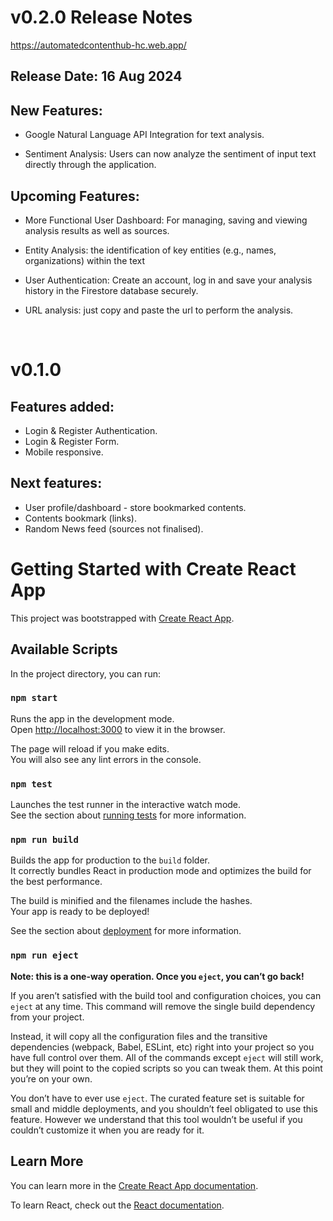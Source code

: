 # v0.2.0 Release Notes
https://automatedcontenthub-hc.web.app/<br />
## Release Date: 16 Aug 2024

## New Features:
- Google Natural Language API Integration for text analysis.

- Sentiment Analysis: Users can now analyze the sentiment of input text directly through the application.


## Upcoming Features:
- More Functional User Dashboard: For managing, saving and viewing analysis results as well as sources.

- Entity Analysis: the identification of key entities (e.g., names, organizations) within the text

- User Authentication: Create an account, log in and save your analysis history in the Firestore database securely.

- URL analysis: just copy and paste the url to perform the analysis.
<br />

# v0.1.0

## Features added:
- Login & Register Authentication.
- Login & Register Form.
- Mobile responsive.
  
## Next features:
- User profile/dashboard - store bookmarked contents.
- Contents bookmark (links).
- Random News feed (sources not finalised).

# Getting Started with Create React App

This project was bootstrapped with [Create React App](https://github.com/facebook/create-react-app).

## Available Scripts

In the project directory, you can run:

### `npm start`

Runs the app in the development mode.\
Open [http://localhost:3000](http://localhost:3000) to view it in the browser.

The page will reload if you make edits.\
You will also see any lint errors in the console.

### `npm test`

Launches the test runner in the interactive watch mode.\
See the section about [running tests](https://facebook.github.io/create-react-app/docs/running-tests) for more information.

### `npm run build`

Builds the app for production to the `build` folder.\
It correctly bundles React in production mode and optimizes the build for the best performance.

The build is minified and the filenames include the hashes.\
Your app is ready to be deployed!

See the section about [deployment](https://facebook.github.io/create-react-app/docs/deployment) for more information.

### `npm run eject`

**Note: this is a one-way operation. Once you `eject`, you can’t go back!**

If you aren’t satisfied with the build tool and configuration choices, you can `eject` at any time. This command will remove the single build dependency from your project.

Instead, it will copy all the configuration files and the transitive dependencies (webpack, Babel, ESLint, etc) right into your project so you have full control over them. All of the commands except `eject` will still work, but they will point to the copied scripts so you can tweak them. At this point you’re on your own.

You don’t have to ever use `eject`. The curated feature set is suitable for small and middle deployments, and you shouldn’t feel obligated to use this feature. However we understand that this tool wouldn’t be useful if you couldn’t customize it when you are ready for it.

## Learn More

You can learn more in the [Create React App documentation](https://facebook.github.io/create-react-app/docs/getting-started).

To learn React, check out the [React documentation](https://reactjs.org/).
